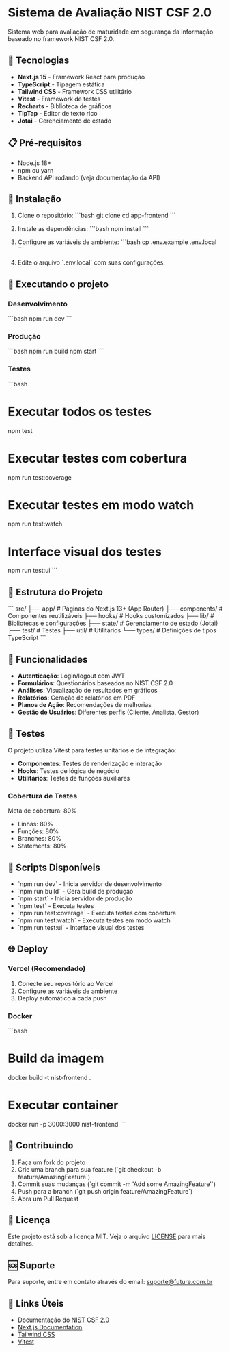 # Sistema de Avaliação NIST CSF 2.0

Sistema web para avaliação de maturidade em segurança da informação baseado no framework NIST CSF 2.0.

## 🚀 Tecnologias

- **Next.js 15** - Framework React para produção
- **TypeScript** - Tipagem estática
- **Tailwind CSS** - Framework CSS utilitário
- **Vitest** - Framework de testes
- **Recharts** - Biblioteca de gráficos
- **TipTap** - Editor de texto rico
- **Jotai** - Gerenciamento de estado

## 📋 Pré-requisitos

- Node.js 18+ 
- npm ou yarn
- Backend API rodando (veja documentação da API)

## 🔧 Instalação

1. Clone o repositório:
\`\`\`bash
git clone <url-do-repositorio>
cd app-frontend
\`\`\`

2. Instale as dependências:
\`\`\`bash
npm install
\`\`\`

3. Configure as variáveis de ambiente:
\`\`\`bash
cp .env.example .env.local
\`\`\`

4. Edite o arquivo \`.env.local\` com suas configurações.

## 🚀 Executando o projeto

### Desenvolvimento
\`\`\`bash
npm run dev
\`\`\`

### Produção
\`\`\`bash
npm run build
npm start
\`\`\`

### Testes
\`\`\`bash
# Executar todos os testes
npm test

# Executar testes com cobertura
npm run test:coverage

# Executar testes em modo watch
npm run test:watch

# Interface visual dos testes
npm run test:ui
\`\`\`

## 📁 Estrutura do Projeto

\`\`\`
src/
├── app/                 # Páginas do Next.js 13+ (App Router)
├── components/          # Componentes reutilizáveis
├── hooks/              # Hooks customizados
├── lib/                # Bibliotecas e configurações
├── state/              # Gerenciamento de estado (Jotai)
├── test/               # Testes
├── util/               # Utilitários
└── types/              # Definições de tipos TypeScript
\`\`\`

## 🔐 Funcionalidades

- **Autenticação**: Login/logout com JWT
- **Formulários**: Questionários baseados no NIST CSF 2.0
- **Análises**: Visualização de resultados em gráficos
- **Relatórios**: Geração de relatórios em PDF
- **Planos de Ação**: Recomendações de melhorias
- **Gestão de Usuários**: Diferentes perfis (Cliente, Analista, Gestor)

## 🧪 Testes

O projeto utiliza Vitest para testes unitários e de integração:

- **Componentes**: Testes de renderização e interação
- **Hooks**: Testes de lógica de negócio
- **Utilitários**: Testes de funções auxiliares

### Cobertura de Testes

Meta de cobertura: 80%
- Linhas: 80%
- Funções: 80%
- Branches: 80%
- Statements: 80%

## 🔧 Scripts Disponíveis

- \`npm run dev\` - Inicia servidor de desenvolvimento
- \`npm run build\` - Gera build de produção
- \`npm start\` - Inicia servidor de produção
- \`npm test\` - Executa testes
- \`npm run test:coverage\` - Executa testes com cobertura
- \`npm run test:watch\` - Executa testes em modo watch
- \`npm run test:ui\` - Interface visual dos testes

## 🌐 Deploy

### Vercel (Recomendado)
1. Conecte seu repositório ao Vercel
2. Configure as variáveis de ambiente
3. Deploy automático a cada push

### Docker
\`\`\`bash
# Build da imagem
docker build -t nist-frontend .

# Executar container
docker run -p 3000:3000 nist-frontend
\`\`\`

## 🤝 Contribuindo

1. Faça um fork do projeto
2. Crie uma branch para sua feature (\`git checkout -b feature/AmazingFeature\`)
3. Commit suas mudanças (\`git commit -m 'Add some AmazingFeature'\`)
4. Push para a branch (\`git push origin feature/AmazingFeature\`)
5. Abra um Pull Request

## 📝 Licença

Este projeto está sob a licença MIT. Veja o arquivo [LICENSE](LICENSE) para mais detalhes.

## 🆘 Suporte

Para suporte, entre em contato através do email: suporte@future.com.br

## 🔗 Links Úteis

- [Documentação do NIST CSF 2.0](https://www.nist.gov/cyberframework)
- [Next.js Documentation](https://nextjs.org/docs)
- [Tailwind CSS](https://tailwindcss.com/docs)
- [Vitest](https://vitest.dev/)

